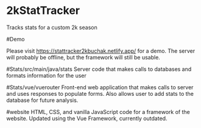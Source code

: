 # 2kStatTracker
Tracks stats for a custom 2k season

#Demo

Please visit https://stattracker2kbuchak.netlify.app/ for a demo. The server will probably be offline, but the framework will still be usable.


#Stats/src/main/java/stats
Server code that makes calls to databases and formats information for the user


#Stats/vue/vuerouter
Front-end web application that makes calls to server and uses responses to populate forms. Also allows user to add stats to the database for future analysis.

#website
HTML, CSS, and vanilla JavaScript code for a framework of the website. Updated using the Vue Framework, currently outdated.
